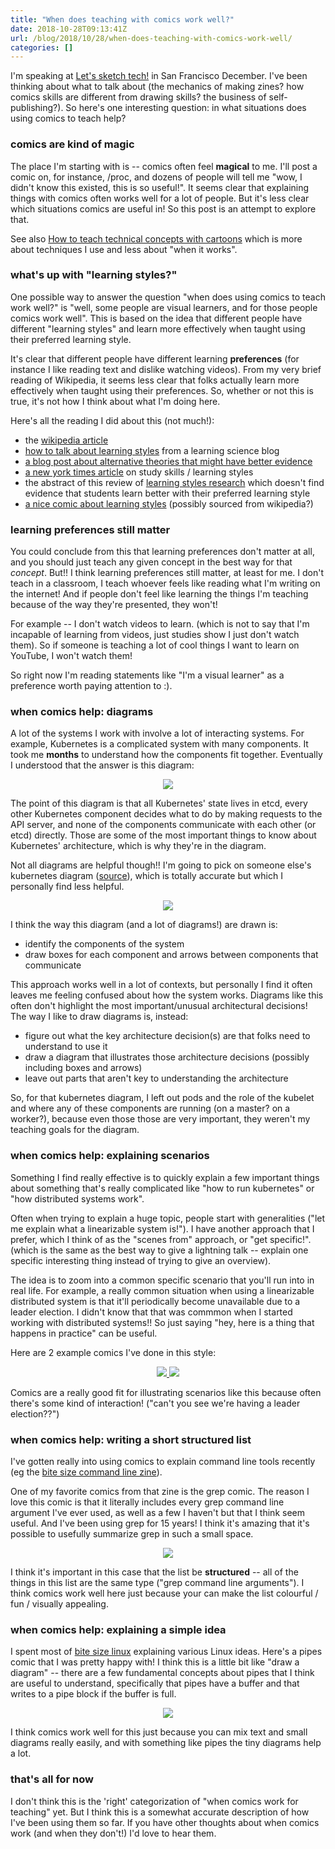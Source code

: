 ```yaml
---
title: "When does teaching with comics work well?"
date: 2018-10-28T09:13:41Z
url: /blog/2018/10/28/when-does-teaching-with-comics-work-well/
categories: []
---
```


I'm speaking at [Let's sketch tech!](https://letssketchtech.splashthat.com/) in San Francisco
December. I've been thinking about what to talk about (the mechanics of making zines? how comics
skills are different from drawing skills? the business of self-publishing?). So here's one
interesting question: in what situations does using comics to teach help?

### comics are kind of magic

The place I'm starting with is -- comics often feel **magical** to me. I'll post a comic on, for
instance, /proc, and dozens of people will tell me "wow, I didn't know this existed, this is so
useful!". It seems clear that explaining things with comics often works well for a lot of people.
But it's less clear which situations comics are useful in! So this post is an attempt to explore
that.

See also [How to teach technical concepts with cartoons](https://jvns.ca/teach-tech-with-cartoons/)
which is more about techniques I use and less about "when it works".

### what's up with "learning styles?"

One possible way to answer the question "when does using comics to teach work well?" is "well, some
people are visual learners, and for those people comics work well". This is based on the idea that
different people have different "learning styles" and learn more effectively when taught using their
preferred learning style.

It's clear that different people have different learning **preferences** (for instance I like
reading text and dislike watching videos). From my very brief reading of Wikipedia, it seems less
clear that folks actually learn more effectively when taught using their preferences. So, whether or
not this is true, it's not how I think about what I'm doing here.

Here's all the reading I did about this (not much!):

* the [wikipedia article](https://en.wikipedia.org/wiki/Learning_styles)
* [how to talk about learning styles](http://www.learningscientists.org/blog/2016/5/8/weekly-digest-9) from a learning science blog
* [a blog post about alternative theories that might have better evidence](http://www.learningscientists.org/blog/2017/5/25-1)
* [a new york times article](https://www.nytimes.com/2010/09/07/health/views/07mind.html?_r=3&hp=&pagewanted=all) on study skills / learning styles
* the abstract of this review of [learning styles research](http://journals.sagepub.com/doi/abs/10.1111/j.1539-6053.2009.01038.x) which doesn't find evidence that students learn better with their preferred learning style
* [a nice comic about learning styles](https://prairieworldcomicsblog.wordpress.com/2017/05/04/legacy-comic-learning-styles/) (possibly sourced from wikipedia?)

### learning preferences still matter

You could conclude from this that learning preferences don't matter at all, and you should just
teach any given concept in the best way for that _concept_. But!! I think learning preferences still
matter, at least for me. I don't teach in a classroom, I teach whoever feels like reading what I'm
writing on the internet! And if people don't feel like learning the things I'm teaching because of
the way they're presented, they won't!

For example -- I don't watch videos to learn. (which is not to say that I'm incapable of learning
from videos, just studies show I just don't watch them). So if someone is teaching a lot of cool
things I want to learn on YouTube, I won't watch them!

So right now I'm reading statements like "I'm a visual learner" as a preference worth paying
attention to :).

### when comics help: diagrams

A lot of the systems I work with involve a lot of interacting systems. For example, Kubernetes is a
complicated system with many components. It took me **months** to understand how the components fit
together. Eventually I understood that the answer is this diagram:

<div align="center">
<img src="https://jvns.ca/images/kube-components.png">
</div>

The point of this diagram  is that all Kubernetes' state lives in etcd, every other Kubernetes
component decides what to do by making requests to the API server, and none of the components
communicate with each other (or etcd) directly. Those are some of the most important things to know
about Kubernetes' architecture, which is why they're in the diagram.

Not all diagrams are helpful though!! I'm going to pick on someone else's kubernetes diagram ([source](https://x-team.com/blog/introduction-kubernetes-architecture/)), which is totally accurate but which I personally find less helpful.

<div align="center">
<img src="https://jvns.ca/images/sad-architecture-diagram.png">
</div>

I think the way this diagram (and a lot of diagrams!) are drawn is:

* identify the components of the system
* draw boxes for each component and arrows between components that communicate

This approach works well in a lot of contexts, but personally I find it often leaves me feeling
confused about how the system works. Diagrams like this often don't highlight the most
important/unusual architectural decisions! The way I like to draw diagrams is, instead:

* figure out what the key architecture decision(s) are that folks need to understand to use it
* draw a diagram that illustrates those architecture decisions (possibly including boxes and arrows)
* leave out parts that aren't key to understanding the architecture

So, for that kubernetes diagram, I left out pods and the role of the kubelet and where any of these
components are running (on a master? on a worker?), because even those those are very important,
they weren't my teaching goals for the diagram.

### when comics help: explaining scenarios

Something I find really effective is to quickly explain a few important things about something
that's really complicated like "how to run kubernetes" or "how distributed systems work".

Often when trying to explain a huge topic, people start with generalities ("let me explain what a
linearizable system is!"). I have another approach that I prefer, which I think of as the
"scenes from" approach, or "get specific!". (which is the same as the best way to give a lightning
talk -- explain one specific interesting thing instead of trying to give an overview).

The idea is to zoom into a common specific scenario that you'll run into in real life. For example,
a really common situation when using a linearizable distributed system is that it'll periodically
become unavailable due to a leader election. I didn't know that that was commmon when I started
working with distributed systems!! So just saying "hey, here is a thing that happens in practice"
can be useful.

Here are 2 example comics I've done in this style:

<div align="center">
<a href="https://jvns.ca/images/operating-kubernetes.png">
<img src="/images/operating-kubernetes.png">
</a>
<a href="https://jvns.ca/images/scenes-distributed.jpeg">
<img src="/images/scenes-distributed.jpeg">
</a>
</div>

Comics are a really good fit for illustrating scenarios like this because often there's some kind of
interaction! ("can't you see we're having a leader election??")

### when comics help: writing a short structured list

I've gotten really into using comics to explain command line tools recently (eg the [bite size
command line zine](https://gumroad.com/l/bite-size-command-line)).

One of my favorite comics from that zine is the grep comic. The reason I love this comic is that it
literally includes every grep command line argument I've ever used, as well as a few I haven't but
that I think seem useful. And I've been using grep for 15 years! I think it's amazing that it's
possible to usefully summarize grep in such a small space.

<div align="center">
<a href="https://jvns.ca/images/grep.jpeg">
<img src="/images/grep.jpeg">
</a>
</div>


I think it's important in this case that the list be **structured** -- all of the things in this
list are the same type ("grep command line arguments"). I think comics work well here just because
your can make the list colourful / fun / visually appealing.

### when comics help: explaining a simple idea

I spent most of [bite size linux](https://gum.co/bite-size-linux) explaining various Linux ideas.
Here's a pipes comic that I was pretty happy with! I think this is a little bit like "draw a
diagram" -- there are a few fundamental concepts about pipes that I think are useful to
understand, specifically that pipes have a buffer and that writes to a pipe block if the buffer is
full.

<div align="center">
<a href="https://jvns.ca/images/pipes.jpeg">
<img src="/images/pipes.jpeg">
</a>
</div>


I think comics work well for this just because you can mix text and small diagrams really easily,
and with something like pipes the tiny diagrams help a lot.

### that's all for now

I don't think this is the 'right' categorization of "when comics work for teaching" yet. But I think
this is a somewhat accurate description of how I've been using them so far. If you have other
thoughts about when comics work (and when they don't!) I'd love to hear them.
